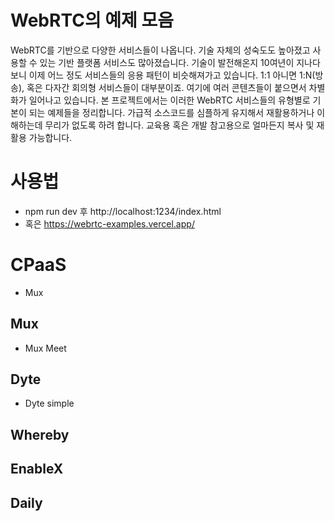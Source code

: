 # WebRTC의 예제 모음
WebRTC를 기반으로 다양한 서비스들이 나옵니다. 기술 자체의 성숙도도 높아졌고 사용할 수 있는 기반 플랫폼 서비스도 많아졌습니다.
기술이 발전해온지 10여년이 지나다보니 이제 어느 정도 서비스들의 응용 패턴이 비슷해져가고 있습니다. 1:1 아니면 1:N(방송), 혹은 다자간 회의형 서비스들이 대부분이죠. 여기에 여러 콘텐츠들이 붙으면서 차별화가 일어나고 있습니다.
본 프로젝트에서는 이러한 WebRTC 서비스들의 유형별로 기본이 되는 예제들을 정리합니다. 가급적 소스코드를 심플하게 유지해서 재활용하거나 이해하는데 무리가 없도록 하려 합니다. 교육용 혹은 개발 참고용으로 얼마든지 복사 및 재활용 가능합니다.

# 사용법
- npm run dev 후 http://localhost:1234/index.html
- 혹은 https://webrtc-examples.vercel.app/

# CPaaS
- Mux
## Mux
- Mux Meet
## Dyte
 - Dyte simple
## Whereby
## EnableX
## Daily

